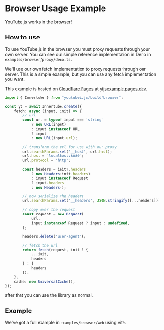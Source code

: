 # Browser Usage Example

YouTube.js works in the browser!

## How to use

To use YouTube.js in the browser you must proxy requests through your own server. You can see our simple reference implementation in Deno in `examples/browser/proxy/deno.ts`.

We'll use our own fetch implementation to proxy requests through our server. This is a simple example, but you can use any fetch implementation you want.

This example is hosted on [Cloudflare Pages](https://pages.cloudflare.com/) at [ytjsexample.pages.dev](https://ytjsexample.pages.dev/).

```ts
import { Innertube } from "youtubei.js/build/browser";

const yt = await Innertube.create({
    fetch: async (input, init) => {
        // url
        const url = typeof input === 'string'
            ? new URL(input)
            : input instanceof URL
            ? input
            : new URL(input.url);

        // transform the url for use with our proxy
        url.searchParams.set('__host', url.host);
        url.host = 'localhost:8080';
        url.protocol = 'http';

        const headers = init?.headers
            ? new Headers(init.headers)
            : input instanceof Request
            ? input.headers
            : new Headers();

        // now serialize the headers
        url.searchParams.set('__headers', JSON.stringify([...headers]));

        // copy over the request
        const request = new Request(
            url,
            input instanceof Request ? input : undefined,
        );

        headers.delete('user-agent');

        // fetch the url
        return fetch(request, init ? {
            ...init,
            headers
        } : {
            headers
        });
    },
    cache: new UniversalCache(),
});
```

after that you can use the library as normal.

## Example

We've got a full example in `examples/browser/web` using vite.
